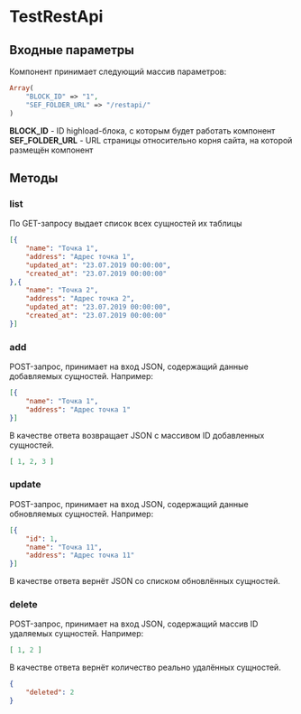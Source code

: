 # TestRestApi

## Входные параметры
Компонент принимает следующий массив параметров:
```php
Array(
	"BLOCK_ID" => "1",
	"SEF_FOLDER_URL" => "/restapi/"
)
```
**BLOCK_ID** - ID highload-блока, с которым будет работать компонент
**SEF_FOLDER_URL** - URL страницы относительно корня сайта, на которой размещён компонент

## Методы
### list
По GET-запросу выдает список всех сущностей их таблицы
```json
[{
	"name": "Точка 1",
	"address": "Адрес точка 1",
	"updated_at": "23.07.2019 00:00:00",
	"created_at": "23.07.2019 00:00:00"
},{
	"name": "Точка 2",
	"address": "Адрес точка 2",
	"updated_at": "23.07.2019 00:00:00",
	"created_at": "23.07.2019 00:00:00"
}]
```

### add
POST-запрос, принимает на вход JSON, содержащий данные добавляемых сущностей. Например:
```json
[{
	"name": "Точка 1",
	"address": "Адрес точка 1"
}]
```
В качестве ответа возвращает JSON с массивом ID добавленных сущностей.
```json
[ 1, 2, 3 ]
```

### update
POST-запрос, принимает на вход JSON, содержащий данные обновляемых сущностей. Например:
```json
[{
	"id": 1,
	"name": "Точка 11",
	"address": "Адрес точка 11"
}]
```
В качестве ответа вернёт JSON со списком обновлённых сущностей.

### delete
POST-запрос, принимает на вход JSON, содержащий массив ID удаляемых сущностей. Например:
```json
[ 1, 2 ]
```
В качестве ответа вернёт количество реально удалённых сущностей.
```json
{
	"deleted": 2
}
```